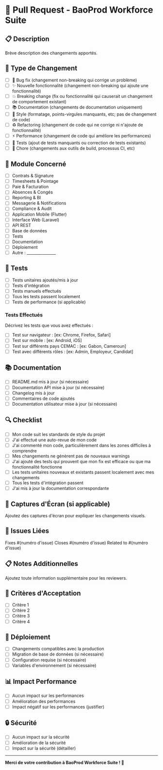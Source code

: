 # 🔀 Pull Request - BaoProd Workforce Suite

## 📋 Description
Brève description des changements apportés.

## 🔗 Type de Changement
- [ ] 🐛 Bug fix (changement non-breaking qui corrige un problème)
- [ ] ✨ Nouvelle fonctionnalité (changement non-breaking qui ajoute une fonctionnalité)
- [ ] 💥 Breaking change (fix ou fonctionnalité qui causerait un changement de comportement existant)
- [ ] 📚 Documentation (changements de documentation uniquement)
- [ ] 🎨 Style (formatage, points-virgules manquants, etc; pas de changement de code)
- [ ] ♻️ Refactoring (changement de code qui ne corrige ni n'ajoute de fonctionnalité)
- [ ] ⚡ Performance (changement de code qui améliore les performances)
- [ ] 🧪 Tests (ajout de tests manquants ou correction de tests existants)
- [ ] 🔧 Chore (changements aux outils de build, processus CI, etc)

## 🎯 Module Concerné
- [ ] Contrats & Signature
- [ ] Timesheets & Pointage
- [ ] Paie & Facturation
- [ ] Absences & Congés
- [ ] Reporting & BI
- [ ] Messagerie & Notifications
- [ ] Compliance & Audit
- [ ] Application Mobile (Flutter)
- [ ] Interface Web (Laravel)
- [ ] API REST
- [ ] Base de données
- [ ] Tests
- [ ] Documentation
- [ ] Déploiement
- [ ] Autre : _______________

## 🧪 Tests
- [ ] Tests unitaires ajoutés/mis à jour
- [ ] Tests d'intégration
- [ ] Tests manuels effectués
- [ ] Tous les tests passent localement
- [ ] Tests de performance (si applicable)

### Tests Effectués
Décrivez les tests que vous avez effectués :
- [ ] Test sur navigateur : [ex: Chrome, Firefox, Safari]
- [ ] Test sur mobile : [ex: Android, iOS]
- [ ] Test sur différents pays CEMAC : [ex: Gabon, Cameroun]
- [ ] Test avec différents rôles : [ex: Admin, Employeur, Candidat]

## 📚 Documentation
- [ ] README.md mis à jour (si nécessaire)
- [ ] Documentation API mise à jour (si nécessaire)
- [ ] Changelog mis à jour
- [ ] Commentaires de code ajoutés
- [ ] Documentation utilisateur mise à jour (si nécessaire)

## 🔍 Checklist
- [ ] Mon code suit les standards de style du projet
- [ ] J'ai effectué une auto-revue de mon code
- [ ] J'ai commenté mon code, particulièrement dans les zones difficiles à comprendre
- [ ] Mes changements ne génèrent pas de nouveaux warnings
- [ ] J'ai ajouté des tests qui prouvent que mon fix est efficace ou que ma fonctionnalité fonctionne
- [ ] Les tests unitaires nouveaux et existants passent localement avec mes changements
- [ ] Tous les tests d'intégration passent
- [ ] J'ai mis à jour la documentation correspondante

## 📸 Captures d'Écran (si applicable)
Ajoutez des captures d'écran pour expliquer les changements visuels.

## 🔗 Issues Liées
Fixes #(numéro d'issue)
Closes #(numéro d'issue)
Related to #(numéro d'issue)

## 📋 Notes Additionnelles
Ajoutez toute information supplémentaire pour les reviewers.

## 🎯 Critères d'Acceptation
- [ ] Critère 1
- [ ] Critère 2
- [ ] Critère 3
- [ ] Critère 4

## 🚀 Déploiement
- [ ] Changements compatibles avec la production
- [ ] Migration de base de données (si nécessaire)
- [ ] Configuration requise (si nécessaire)
- [ ] Variables d'environnement (si nécessaire)

## 📊 Impact Performance
- [ ] Aucun impact sur les performances
- [ ] Amélioration des performances
- [ ] Impact négatif sur les performances (justifier)

## 🔒 Sécurité
- [ ] Aucun impact sur la sécurité
- [ ] Amélioration de la sécurité
- [ ] Impact sur la sécurité (détailler)

---

**Merci de votre contribution à BaoProd Workforce Suite ! 🚀**